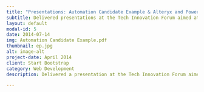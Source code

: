 ```yaml
---
title: "Presentations: Automation Candidate Example & Alteryx and Power Automate Comparison"  
subtitle: Delivered presentations at the Tech Innovation Forum aimed at leadership, including the department VP and CFO. 
layout: default
modal-id: 5
date: 2014-07-14
img: Automation Candidate Example.pdf
thumbnail: ep.jpg
alt: image-alt
project-date: April 2014
client: Start Bootstrap
category: Web Development
description: Delivered a presentation at the Tech Innovation Forum aimed at leadership, including the department VP and CFO. The session featured an example of an ideal Robotic Process Automation (RPA) solution designed to improve the efficiency and reliability of key business processes. Additionally, I delivered a presentation the following year on a comparative analysis of two leading RPA tools: Alteryx and Power Automate, exploring their features, capabilities, and suitability for different automation needs.

---
```

